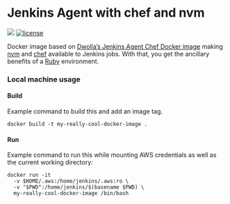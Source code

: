 # Jenkins Agent with chef and nvm

[![](https://images.microbadger.com/badges/image/dwolla/jenkins-agent-chef-nvm.svg)](https://microbadger.com/images/dwolla/jenkins-agent-chef-nvm)
[![license](https://img.shields.io/github/license/dwolla/jenkins-agent-docker-chef-nvm.svg?style=flat-square)](https://github.com/Dwolla/jenkins-agent-docker-chef-nvm/blob/master/LICENSE)

Docker image based on [Dwolla’s Jenkins Agent Chef Docker image](https://github.com/Dwolla/jenkins-agent-docker-chef) making [nvm](https://github.com/creationix/nvm) and [chef](https://github.com/chef/chef) available to Jenkins jobs.  With that, you get the ancillary benefits of a [Ruby](https://www.ruby-lang.org/en/) environment.


###  Local machine usage


#### Build

Example command to build this and add an image tag.

```
docker build -t my-really-cool-docker-image .
```

#### Run

Example command to run this while mounting AWS credentials as well as the current working directory:

```
docker run -it
  -v $HOME/.aws:/home/jenkins/.aws:ro \
  -v "$PWD":/home/jenkins/$(basename $PWD) \
  my-really-cool-docker-image /bin/bash
```
